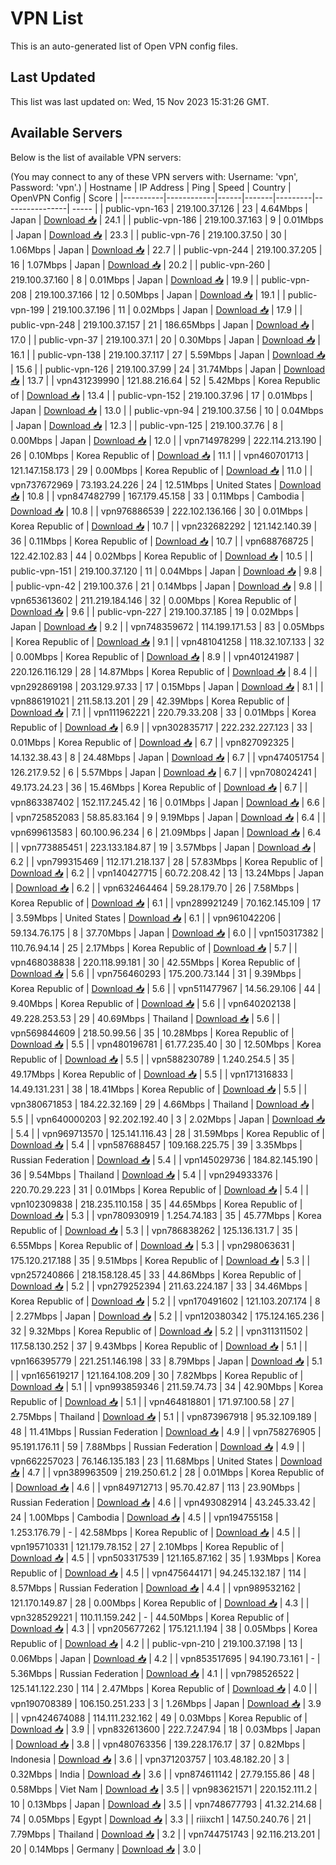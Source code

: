 # VPN List

This is an auto-generated list of Open VPN config files.

## Last Updated

This list was last updated on: Wed, 15 Nov 2023 15:31:26 GMT.

## Available Servers

Below is the list of available VPN servers:

(You may connect to any of these VPN servers with: Username: 'vpn', Password: 'vpn'.)
| Hostname | IP Address | Ping | Speed | Country | OpenVPN Config | Score |
|----------|------------|------|-------|---------|----------------| ----- |
| public-vpn-163 | 219.100.37.126 | 23 | 4.64Mbps | Japan | [Download 📥](./configs/server_0_JP.ovpn) | 24.1 |
| public-vpn-186 | 219.100.37.163 | 9 | 0.01Mbps | Japan | [Download 📥](./configs/server_1_JP.ovpn) | 23.3 |
| public-vpn-76 | 219.100.37.50 | 30 | 1.06Mbps | Japan | [Download 📥](./configs/server_2_JP.ovpn) | 22.7 |
| public-vpn-244 | 219.100.37.205 | 16 | 1.07Mbps | Japan | [Download 📥](./configs/server_3_JP.ovpn) | 20.2 |
| public-vpn-260 | 219.100.37.160 | 8 | 0.01Mbps | Japan | [Download 📥](./configs/server_4_JP.ovpn) | 19.9 |
| public-vpn-208 | 219.100.37.166 | 12 | 0.50Mbps | Japan | [Download 📥](./configs/server_5_JP.ovpn) | 19.1 |
| public-vpn-199 | 219.100.37.196 | 11 | 0.02Mbps | Japan | [Download 📥](./configs/server_6_JP.ovpn) | 17.9 |
| public-vpn-248 | 219.100.37.157 | 21 | 186.65Mbps | Japan | [Download 📥](./configs/server_7_JP.ovpn) | 17.0 |
| public-vpn-37 | 219.100.37.1 | 20 | 0.30Mbps | Japan | [Download 📥](./configs/server_8_JP.ovpn) | 16.1 |
| public-vpn-138 | 219.100.37.117 | 27 | 5.59Mbps | Japan | [Download 📥](./configs/server_9_JP.ovpn) | 15.6 |
| public-vpn-126 | 219.100.37.99 | 24 | 31.74Mbps | Japan | [Download 📥](./configs/server_10_JP.ovpn) | 13.7 |
| vpn431239990 | 121.88.216.64 | 52 | 5.42Mbps | Korea Republic of | [Download 📥](./configs/server_11_KR.ovpn) | 13.4 |
| public-vpn-152 | 219.100.37.96 | 17 | 0.01Mbps | Japan | [Download 📥](./configs/server_12_JP.ovpn) | 13.0 |
| public-vpn-94 | 219.100.37.56 | 10 | 0.04Mbps | Japan | [Download 📥](./configs/server_13_JP.ovpn) | 12.3 |
| public-vpn-125 | 219.100.37.76 | 8 | 0.00Mbps | Japan | [Download 📥](./configs/server_14_JP.ovpn) | 12.0 |
| vpn714978299 | 222.114.213.190 | 26 | 0.10Mbps | Korea Republic of | [Download 📥](./configs/server_15_KR.ovpn) | 11.1 |
| vpn460701713 | 121.147.158.173 | 29 | 0.00Mbps | Korea Republic of | [Download 📥](./configs/server_16_KR.ovpn) | 11.0 |
| vpn737672969 | 73.193.24.226 | 24 | 12.51Mbps | United States | [Download 📥](./configs/server_17_US.ovpn) | 10.8 |
| vpn847482799 | 167.179.45.158 | 33 | 0.11Mbps | Cambodia | [Download 📥](./configs/server_18_KH.ovpn) | 10.8 |
| vpn976886539 | 222.102.136.166 | 30 | 0.01Mbps | Korea Republic of | [Download 📥](./configs/server_19_KR.ovpn) | 10.7 |
| vpn232682292 | 121.142.140.39 | 36 | 0.11Mbps | Korea Republic of | [Download 📥](./configs/server_20_KR.ovpn) | 10.7 |
| vpn688768725 | 122.42.102.83 | 44 | 0.02Mbps | Korea Republic of | [Download 📥](./configs/server_21_KR.ovpn) | 10.5 |
| public-vpn-151 | 219.100.37.120 | 11 | 0.04Mbps | Japan | [Download 📥](./configs/server_22_JP.ovpn) | 9.8 |
| public-vpn-42 | 219.100.37.6 | 21 | 0.14Mbps | Japan | [Download 📥](./configs/server_23_JP.ovpn) | 9.8 |
| vpn653613602 | 211.219.184.146 | 32 | 0.00Mbps | Korea Republic of | [Download 📥](./configs/server_24_KR.ovpn) | 9.6 |
| public-vpn-227 | 219.100.37.185 | 19 | 0.02Mbps | Japan | [Download 📥](./configs/server_25_JP.ovpn) | 9.2 |
| vpn748359672 | 114.199.171.53 | 83 | 0.05Mbps | Korea Republic of | [Download 📥](./configs/server_26_KR.ovpn) | 9.1 |
| vpn481041258 | 118.32.107.133 | 32 | 0.00Mbps | Korea Republic of | [Download 📥](./configs/server_27_KR.ovpn) | 8.9 |
| vpn401241987 | 220.126.116.129 | 28 | 14.87Mbps | Korea Republic of | [Download 📥](./configs/server_28_KR.ovpn) | 8.4 |
| vpn292869198 | 203.129.97.33 | 17 | 0.15Mbps | Japan | [Download 📥](./configs/server_29_JP.ovpn) | 8.1 |
| vpn886191021 | 211.58.13.201 | 29 | 42.39Mbps | Korea Republic of | [Download 📥](./configs/server_30_KR.ovpn) | 7.1 |
| vpn111962221 | 220.79.33.208 | 33 | 0.01Mbps | Korea Republic of | [Download 📥](./configs/server_31_KR.ovpn) | 6.9 |
| vpn302835717 | 222.232.227.123 | 33 | 0.01Mbps | Korea Republic of | [Download 📥](./configs/server_32_KR.ovpn) | 6.7 |
| vpn827092325 | 14.132.38.43 | 8 | 24.48Mbps | Japan | [Download 📥](./configs/server_33_JP.ovpn) | 6.7 |
| vpn474051754 | 126.217.9.52 | 6 | 5.57Mbps | Japan | [Download 📥](./configs/server_34_JP.ovpn) | 6.7 |
| vpn708024241 | 49.173.24.23 | 36 | 15.46Mbps | Korea Republic of | [Download 📥](./configs/server_35_KR.ovpn) | 6.7 |
| vpn863387402 | 152.117.245.42 | 16 | 0.01Mbps | Japan | [Download 📥](./configs/server_36_JP.ovpn) | 6.6 |
| vpn725852083 | 58.85.83.164 | 9 | 9.19Mbps | Japan | [Download 📥](./configs/server_37_JP.ovpn) | 6.4 |
| vpn699613583 | 60.100.96.234 | 6 | 21.09Mbps | Japan | [Download 📥](./configs/server_38_JP.ovpn) | 6.4 |
| vpn773885451 | 223.133.184.87 | 19 | 3.57Mbps | Japan | [Download 📥](./configs/server_39_JP.ovpn) | 6.2 |
| vpn799315469 | 112.171.218.137 | 28 | 57.83Mbps | Korea Republic of | [Download 📥](./configs/server_40_KR.ovpn) | 6.2 |
| vpn140427715 | 60.72.208.42 | 13 | 13.24Mbps | Japan | [Download 📥](./configs/server_41_JP.ovpn) | 6.2 |
| vpn632464464 | 59.28.179.70 | 26 | 7.58Mbps | Korea Republic of | [Download 📥](./configs/server_42_KR.ovpn) | 6.1 |
| vpn289921249 | 70.162.145.109 | 17 | 3.59Mbps | United States | [Download 📥](./configs/server_43_US.ovpn) | 6.1 |
| vpn961042206 | 59.134.76.175 | 8 | 37.70Mbps | Japan | [Download 📥](./configs/server_44_JP.ovpn) | 6.0 |
| vpn150317382 | 110.76.94.14 | 25 | 2.17Mbps | Korea Republic of | [Download 📥](./configs/server_45_KR.ovpn) | 5.7 |
| vpn468038838 | 220.118.99.181 | 30 | 42.55Mbps | Korea Republic of | [Download 📥](./configs/server_46_KR.ovpn) | 5.6 |
| vpn756460293 | 175.200.73.144 | 31 | 9.39Mbps | Korea Republic of | [Download 📥](./configs/server_47_KR.ovpn) | 5.6 |
| vpn511477967 | 14.56.29.106 | 44 | 9.40Mbps | Korea Republic of | [Download 📥](./configs/server_48_KR.ovpn) | 5.6 |
| vpn640202138 | 49.228.253.53 | 29 | 40.69Mbps | Thailand | [Download 📥](./configs/server_49_TH.ovpn) | 5.6 |
| vpn569844609 | 218.50.99.56 | 35 | 10.28Mbps | Korea Republic of | [Download 📥](./configs/server_50_KR.ovpn) | 5.5 |
| vpn480196781 | 61.77.235.40 | 30 | 12.50Mbps | Korea Republic of | [Download 📥](./configs/server_51_KR.ovpn) | 5.5 |
| vpn588230789 | 1.240.254.5 | 35 | 49.17Mbps | Korea Republic of | [Download 📥](./configs/server_52_KR.ovpn) | 5.5 |
| vpn171316833 | 14.49.131.231 | 38 | 18.41Mbps | Korea Republic of | [Download 📥](./configs/server_53_KR.ovpn) | 5.5 |
| vpn380671853 | 184.22.32.169 | 29 | 4.66Mbps | Thailand | [Download 📥](./configs/server_54_TH.ovpn) | 5.5 |
| vpn640000203 | 92.202.192.40 | 3 | 2.02Mbps | Japan | [Download 📥](./configs/server_55_JP.ovpn) | 5.4 |
| vpn969713570 | 125.141.116.43 | 28 | 31.59Mbps | Korea Republic of | [Download 📥](./configs/server_56_KR.ovpn) | 5.4 |
| vpn587688457 | 109.168.225.75 | 39 | 3.35Mbps | Russian Federation | [Download 📥](./configs/server_57_RU.ovpn) | 5.4 |
| vpn145029736 | 184.82.145.190 | 36 | 9.54Mbps | Thailand | [Download 📥](./configs/server_58_TH.ovpn) | 5.4 |
| vpn294933376 | 220.70.29.223 | 31 | 0.01Mbps | Korea Republic of | [Download 📥](./configs/server_59_KR.ovpn) | 5.4 |
| vpn102309838 | 218.235.110.158 | 35 | 44.65Mbps | Korea Republic of | [Download 📥](./configs/server_60_KR.ovpn) | 5.3 |
| vpn780930919 | 1.254.74.183 | 35 | 45.77Mbps | Korea Republic of | [Download 📥](./configs/server_61_KR.ovpn) | 5.3 |
| vpn786838262 | 125.136.131.7 | 35 | 6.55Mbps | Korea Republic of | [Download 📥](./configs/server_62_KR.ovpn) | 5.3 |
| vpn298063631 | 175.120.217.188 | 35 | 9.51Mbps | Korea Republic of | [Download 📥](./configs/server_63_KR.ovpn) | 5.3 |
| vpn257240866 | 218.158.128.45 | 33 | 44.86Mbps | Korea Republic of | [Download 📥](./configs/server_64_KR.ovpn) | 5.2 |
| vpn279252394 | 211.63.224.187 | 33 | 34.46Mbps | Korea Republic of | [Download 📥](./configs/server_65_KR.ovpn) | 5.2 |
| vpn170491602 | 121.103.207.174 | 8 | 2.27Mbps | Japan | [Download 📥](./configs/server_66_JP.ovpn) | 5.2 |
| vpn120380342 | 175.124.165.236 | 32 | 9.32Mbps | Korea Republic of | [Download 📥](./configs/server_67_KR.ovpn) | 5.2 |
| vpn311311502 | 117.58.130.252 | 37 | 9.43Mbps | Korea Republic of | [Download 📥](./configs/server_68_KR.ovpn) | 5.1 |
| vpn166395779 | 221.251.146.198 | 33 | 8.79Mbps | Japan | [Download 📥](./configs/server_69_JP.ovpn) | 5.1 |
| vpn165619217 | 121.164.108.209 | 30 | 7.82Mbps | Korea Republic of | [Download 📥](./configs/server_70_KR.ovpn) | 5.1 |
| vpn993859346 | 211.59.74.73 | 34 | 42.90Mbps | Korea Republic of | [Download 📥](./configs/server_71_KR.ovpn) | 5.1 |
| vpn464818801 | 171.97.100.58 | 27 | 2.75Mbps | Thailand | [Download 📥](./configs/server_72_TH.ovpn) | 5.1 |
| vpn873967918 | 95.32.109.189 | 48 | 11.41Mbps | Russian Federation | [Download 📥](./configs/server_73_RU.ovpn) | 4.9 |
| vpn758276905 | 95.191.176.11 | 59 | 7.88Mbps | Russian Federation | [Download 📥](./configs/server_74_RU.ovpn) | 4.9 |
| vpn662257023 | 76.146.135.183 | 23 | 11.68Mbps | United States | [Download 📥](./configs/server_75_US.ovpn) | 4.7 |
| vpn389963509 | 219.250.61.2 | 28 | 0.01Mbps | Korea Republic of | [Download 📥](./configs/server_76_KR.ovpn) | 4.6 |
| vpn849712713 | 95.70.42.87 | 113 | 23.90Mbps | Russian Federation | [Download 📥](./configs/server_77_RU.ovpn) | 4.6 |
| vpn493082914 | 43.245.33.42 | 24 | 1.00Mbps | Cambodia | [Download 📥](./configs/server_78_KH.ovpn) | 4.5 |
| vpn194755158 | 1.253.176.79 | - | 42.58Mbps | Korea Republic of | [Download 📥](./configs/server_79_KR.ovpn) | 4.5 |
| vpn195710331 | 121.179.78.152 | 27 | 2.10Mbps | Korea Republic of | [Download 📥](./configs/server_80_KR.ovpn) | 4.5 |
| vpn503317539 | 121.165.87.162 | 35 | 1.93Mbps | Korea Republic of | [Download 📥](./configs/server_81_KR.ovpn) | 4.5 |
| vpn475644171 | 94.245.132.187 | 114 | 8.57Mbps | Russian Federation | [Download 📥](./configs/server_82_RU.ovpn) | 4.4 |
| vpn989532162 | 121.170.149.87 | 28 | 0.00Mbps | Korea Republic of | [Download 📥](./configs/server_83_KR.ovpn) | 4.3 |
| vpn328529221 | 110.11.159.242 | - | 44.50Mbps | Korea Republic of | [Download 📥](./configs/server_84_KR.ovpn) | 4.3 |
| vpn205677262 | 175.121.1.194 | 38 | 0.05Mbps | Korea Republic of | [Download 📥](./configs/server_85_KR.ovpn) | 4.2 |
| public-vpn-210 | 219.100.37.198 | 13 | 0.06Mbps | Japan | [Download 📥](./configs/server_86_JP.ovpn) | 4.2 |
| vpn853517695 | 94.190.73.161 | - | 5.36Mbps | Russian Federation | [Download 📥](./configs/server_87_RU.ovpn) | 4.1 |
| vpn798526522 | 125.141.122.230 | 114 | 2.47Mbps | Korea Republic of | [Download 📥](./configs/server_88_KR.ovpn) | 4.0 |
| vpn190708389 | 106.150.251.233 | 3 | 1.26Mbps | Japan | [Download 📥](./configs/server_89_JP.ovpn) | 3.9 |
| vpn424674088 | 114.111.232.162 | 49 | 0.03Mbps | Korea Republic of | [Download 📥](./configs/server_90_KR.ovpn) | 3.9 |
| vpn832613600 | 222.7.247.94 | 18 | 0.03Mbps | Japan | [Download 📥](./configs/server_91_JP.ovpn) | 3.8 |
| vpn480763356 | 139.228.176.17 | 37 | 0.82Mbps | Indonesia | [Download 📥](./configs/server_92_ID.ovpn) | 3.6 |
| vpn371203757 | 103.48.182.20 | 3 | 0.32Mbps | India | [Download 📥](./configs/server_93_IN.ovpn) | 3.6 |
| vpn874611142 | 27.79.155.86 | 48 | 0.58Mbps | Viet Nam | [Download 📥](./configs/server_94_VN.ovpn) | 3.5 |
| vpn983621571 | 220.152.111.2 | 10 | 0.13Mbps | Japan | [Download 📥](./configs/server_95_JP.ovpn) | 3.5 |
| vpn748677793 | 41.32.214.68 | 74 | 0.05Mbps | Egypt | [Download 📥](./configs/server_96_EG.ovpn) | 3.3 |
| riiixch1 | 147.50.240.76 | 21 | 7.79Mbps | Thailand | [Download 📥](./configs/server_97_TH.ovpn) | 3.2 |
| vpn744751743 | 92.116.213.201 | 20 | 0.14Mbps | Germany | [Download 📥](./configs/server_98_DE.ovpn) | 3.0 |
